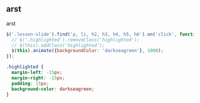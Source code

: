 ## arst

arst

``` js
$('.lesson-slide').find('p, li, h2, h3, h4, h5, h6').on('click', function() {
  // $('.highlighted').removeClass('highlighted');
  // $(this).addClass('highlighted');
  $(this).animate({backgroundColor: 'darkseagreen'}, 1000);
});
```

``` css
.highlighted {
  margin-left: -15px;
  margin-right: -15px;
  padding: 15px;
  background-color: darkseagreen;
}
```

<script>

  (function(){
    $('.lesson-slide').find('p, li, h2, h3, h4, h5, h6').on('click', function() {
      $('.highlighted').removeClass('highlighted');
      $(this).addClass('highlighted');
    });
  })();

</script>

<style>

  .highlighted {
    margin-left: -15px;
    margin-right: -15px;
    padding: 15px;
    background-color: darkseagreen;
  }

</style>
